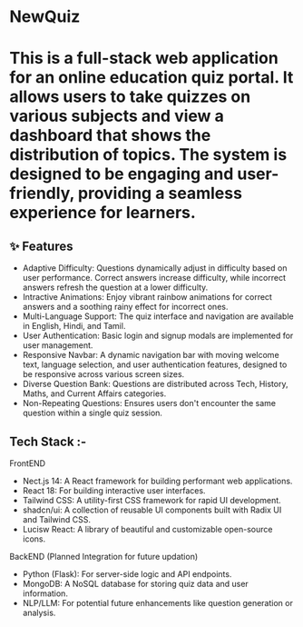 # NewQuiz


# This is a full-stack web application for an online education quiz portal. It allows users to take quizzes on various subjects and view a dashboard that shows the distribution of topics. The system is designed to be engaging and user-friendly, providing a seamless experience for learners.


## ✨ Features

*   Adaptive Difficulty: Questions dynamically adjust in difficulty based on user performance. Correct answers increase difficulty, while incorrect answers refresh the question at a lower difficulty.
*   Intractive Animations: Enjoy vibrant rainbow animations for correct answers and a soothing rainy effect for incorrect ones.
*   Multi-Language Support: The quiz interface and navigation are available in English, Hindi, and Tamil.
*   User Authentication: Basic login and signup modals are implemented for user management.
*   Responsive Navbar: A dynamic navigation bar with moving welcome text, language selection, and user authentication features, designed to be responsive across various screen sizes.
*   Diverse Question Bank: Questions are distributed across Tech, History, Maths, and Current Affairs categories.
*   Non-Repeating Questions: Ensures users don't encounter the same question within a single quiz session.

   
## Tech Stack :-

   FrontEND
    
*   Nect.js 14: A React framework for building performant web applications.
*   React 18: For building interactive user interfaces.
*   Tailwind CSS: A utility-first CSS framework for rapid UI development.
*   shadcn/ui: A collection of reusable UI components built with Radix UI and Tailwind CSS.
*   Lucisw React: A library of beautiful and customizable open-source icons.


  BackEND (Planned Integration for future updation)
    
*   Python (Flask): For server-side logic and API endpoints.
*   MongoDB: A NoSQL database for storing quiz data and user information.
*   NLP/LLM: For potential future enhancements like question generation or analysis.

